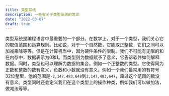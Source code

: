 ```yaml
---
title: 类型系统
description: 一些有关于类型系统的常识
date: "2022-03-07"
draft: true
---
```


类型系统是编程语言中最重要的一个部分。在数学上，对于一个类型，我们关心它的取值范围和运算规则。比如说，对于一个自然数，它能取正整数，它们之间可以加减乘除等等。但是在计算机当中，因为硬件条件的限制。我们不可能有无限的和在内存中，数据表示为0和1。而类型则为数据赋予了意义，它告诉软件如何解释数据。同时，类型也可以理解为数据的集合。例如一个正整数的类型。它使得同为正数和整数的数有意义，负数和小数就没有意义。例如一个我们最常用的有符号32位整型，他的范围是`-2,147,483,648`到`2,147,483,647`，超过这个范围的数没有意义。类型同时还会定义我们在这个类型上的操作种类，例如我们可以做加法，做减法等等。

